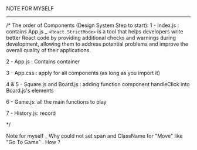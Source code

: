 NOTE FOR MYSELF

******************************************************************
/*
The order of Components (Design System Step to start):
1 - Index.js : contains App.js 
_ `<React.StrictMode>` is a tool that helps developers write better React code by providing additional checks and warnings during development, allowing them to address potential problems and improve the overall quality of their applications.

2 - App.js : Contains container

3 - App.css : apply for all components (as long as you import it)

4 & 5 - Square.js and Board.js : adding function component handleClick into Board.js's elements

6 - Game.js: all the main functions to play

7 - History.js: record 

*/

Note for myself
_ Why could not set span and ClassName for "Move" like "Go To Game" . How ?
<!-- History js - Line 10 /*const desc = move ? "Move "+ move : <span className="game-start"> GO TO GAME START</span>;*/ 

_ Responsive Css